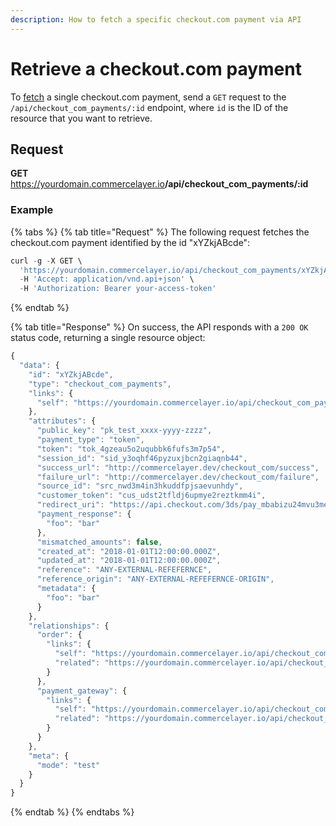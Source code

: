 ```yaml
---
description: How to fetch a specific checkout.com payment via API
---
```


# Retrieve a checkout.com payment

To <a href="https://docs.commercelayer.io/developers/fetching-resources" target="_blank">fetch</a> a single checkout.com payment, send a `GET` request to the `/api/checkout_com_payments/:id` endpoint, where `id` is the ID of the resource that you want to retrieve.

## Request

**GET** https://yourdomain.commercelayer.io<b>/api/checkout_com_payments/:id</b>

### **Example**

{% tabs %}
{% tab title="Request" %}
The following request fetches the checkout.com payment identified by the id "xYZkjABcde":

```javascript
curl -g -X GET \
  'https://yourdomain.commercelayer.io/api/checkout_com_payments/xYZkjABcde' \
  -H 'Accept: application/vnd.api+json' \
  -H 'Authorization: Bearer your-access-token'
```
{% endtab %}

{% tab title="Response" %}
On success, the API responds with a `200 OK` status code, returning a single resource object:

```javascript
{
  "data": {
    "id": "xYZkjABcde",
    "type": "checkout_com_payments",
    "links": {
      "self": "https://yourdomain.commercelayer.io/api/checkout_com_payments/xYZkjABcde"
    },
    "attributes": {
      "public_key": "pk_test_xxxx-yyyy-zzzz",
      "payment_type": "token",
      "token": "tok_4gzeau5o2uqubbk6fufs3m7p54",
      "session_id": "sid_y3oqhf46pyzuxjbcn2giaqnb44",
      "success_url": "http://commercelayer.dev/checkout_com/success",
      "failure_url": "http://commercelayer.dev/checkout_com/failure",
      "source_id": "src_nwd3m4in3hkuddfpjsaevunhdy",
      "customer_token": "cus_udst2tfldj6upmye2reztkmm4i",
      "redirect_uri": "https://api.checkout.com/3ds/pay_mbabizu24mvu3mela5njyhpit4",
      "payment_response": {
        "foo": "bar"
      },
      "mismatched_amounts": false,
      "created_at": "2018-01-01T12:00:00.000Z",
      "updated_at": "2018-01-01T12:00:00.000Z",
      "reference": "ANY-EXTERNAL-REFEFERNCE",
      "reference_origin": "ANY-EXTERNAL-REFEFERNCE-ORIGIN",
      "metadata": {
        "foo": "bar"
      }
    },
    "relationships": {
      "order": {
        "links": {
          "self": "https://yourdomain.commercelayer.io/api/checkout_com_payments/xYZkjABcde/relationships/order",
          "related": "https://yourdomain.commercelayer.io/api/checkout_com_payments/xYZkjABcde/order"
        }
      },
      "payment_gateway": {
        "links": {
          "self": "https://yourdomain.commercelayer.io/api/checkout_com_payments/xYZkjABcde/relationships/payment_gateway",
          "related": "https://yourdomain.commercelayer.io/api/checkout_com_payments/xYZkjABcde/payment_gateway"
        }
      }
    },
    "meta": {
      "mode": "test"
    }
  }
}
```
{% endtab %}
{% endtabs %}

